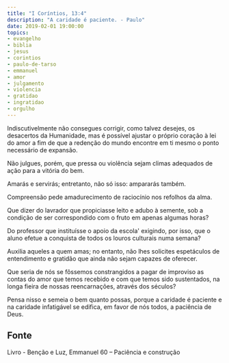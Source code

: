 ```yaml
---
title: "I Coríntios, 13:4"
description: "A caridade é paciente. - Paulo"
date: 2019-02-01 19:00:00
topics: 
- evangelho
- biblia
- jesus
- corintios
- paulo-de-tarso
- emmanuel
- amor
- julgamento
- violencia
- gratidao
- ingratidao
- orgulho
---
```


Indiscutivelmente não consegues corrigir, como talvez desejes, os desacertos da
Humanidade, mas é possível ajustar o próprio coração à lei do amor a fim de que
a redenção do mundo encontre em ti mesmo o ponto necessário de expansão.

Não julgues, porém, que pressa ou violência sejam climas adequados de ação para
a vitória do bem.

Amarás e servirás; entretanto, não só isso: ampararás também.  

Compreensão pede amadurecimento de raciocínio nos refolhos da alma.

Que dizer do lavrador que propiciasse leito e adubo à semente, sob
a condição de ser correspondido com o fruto em apenas algumas horas?

Do professor que instituísse o apoio da escola' exigindo, por isso, que
o aluno efetue a conquista de todos os louros culturais numa semana? 

Auxilia aqueles a quem amas; no entanto, não lhes solicites espetáculos de
entendimento e gratidão que ainda não sejam capazes de oferecer.

Que seria de nós se fôssemos constrangidos a pagar de improviso as contas do
amor que temos recebido e com que temos sido sustentados, na longa fieira de
nossas reencarnações, através dos séculos? 

Pensa nisso e semeia o bem quanto possas, porque a caridade é paciente e na
caridade infatigável se edifica, em favor de nós todos, a paciência de Deus.

## Fonte
Livro - Benção e Luz, Emmanuel
60 – Paciência e construção 
